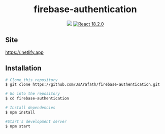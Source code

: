 <p align="center">
    <a href="https://firebase-authentication.netlify.app" target="_blank"></a>
</p>
<h1 align="center">firebase-authentication</h1>

<p align="center">
    <a href="https://.netlify.app"><img src="https://api.netlify.com/api/v1/badges/a8cf3721-eff0-429c-a4b1-54927c475531/deploy-status"/></a>
    <a href="https://reactjs.org/"><img src="https://img.shields.io/badge/React-18.2.0-blue" alt="React 18.2.0"></a>
</p>

## Site

[https://.netlify.app](https://.netlify.app)


## Installation

```bash
# Clone this repository
$ git clone https://github.com/JsArafath/firebase-authentication.git

# Go into the repository
$ cd firebase-authentication

# Install dependencies
$ npm install

#Start's development server
$ npm start
```
